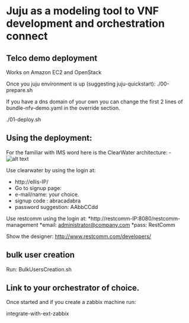 # Juju as a modeling tool to VNF development and orchestration connect

## Telco demo deployment

Works on Amazon EC2 and OpenStack 

Once you juju environment is up (suggesting juju-quickstart):
./00-prepare.sh

If you have a dns domain of your own you can change the first 2 lines of bundle-nfv-demo.yaml in the override section.

./01-deploy.sh


## Using the deployment:

For the familiar with IMS word here is the ClearWater architecture:
-![alt text](http://www.projectclearwater.org/wp-content/uploads/2013/05/project-clearwater-architecture-april-2014-2.png "Clearwater architecture")


Use clearwater by using the login at:

* http://ellis-IP/
* Go to signup page:
* e-mail/name: your choice.
* signup code : abracadabra
* password suggestion: AAbbCCdd


Use restcomm using the login at:
*http://restcomm-IP:8080/restcomm-management
*email: administrator@company.com
*pass: RestComm

Show the designer: 
http://www.restcomm.com/developers/

## bulk user creation
Run:  BulkUsersCreation.sh 

## Link to your orchestrator of choice.
 
Once started and if you create a zabbix machine run:
 
integrate-with-ext-zabbix <IP of the zabbix machine>
